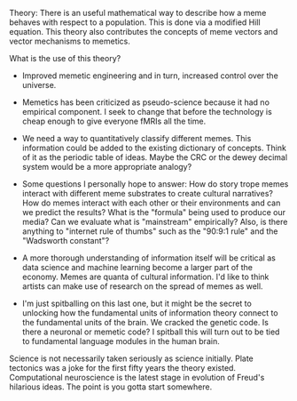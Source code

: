 Theory: There is an useful mathematical way to describe how a meme behaves with respect to a population. This is done via a modified Hill equation. This theory also contributes the concepts of meme vectors and vector mechanisms to memetics.

What is the use of this theory?

- Improved memetic engineering and in turn, increased control over the universe.

- Memetics has been criticized as pseudo-science because it had no empirical component. I seek to change that before the technology is cheap enough to give everyone fMRIs all the time.

- We need a way to quantitatively classify different memes. This information could be added to the existing dictionary of concepts. Think of it as the periodic table of ideas. Maybe the CRC or the dewey decimal system would be a more appropriate analogy?

- Some questions I personally hope to answer: How do story trope memes interact with different meme substrates to create cultural narratives? How do memes interact with each other or their environments and can we predict the results? What is the "formula" being used to produce our media? Can we evaluate what is "mainstream" empirically? Also, is there anything to "internet rule of thumbs" such as the "90:9:1 rule" and the "Wadsworth constant"?

- A more thorough understanding of information itself will be critical as data science and machine learning become a larger part of the economy. Memes are quanta of cultural information. I'd like to think artists can make use of research on the spread of memes as well.

- I'm just spitballing on this last one, but it might be the secret to unlocking how the fundamental units of information theory connect to the fundamental units of the brain. We cracked the genetic code. Is there a neuronal or memetic code? I spitball this will turn out to be tied to fundamental language modules in the human brain.

Science is not necessarily taken seriously as science initially. Plate tectonics was a joke for the first fifty years the theory existed. Computational neuroscience is the latest stage in evolution of Freud's hilarious ideas. The point is you gotta start somewhere.
